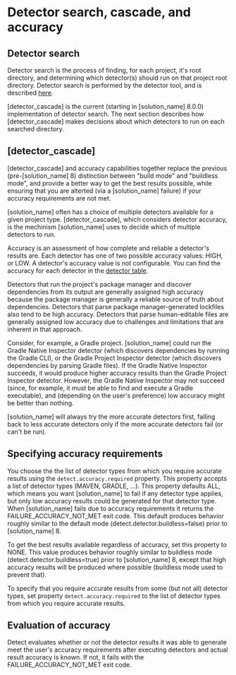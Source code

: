 # Detector search, cascade, and accuracy

## Detector search

Detector search is the process of finding, for each project, it's root directory, and determining which detector(s) should run on that project root directory.
Detector search is performed by the detector tool, and is described [here](../components/detectors.md).

[detector_cascade] is the current (starting in [solution_name] 8.0.0) implementation of detector search.
The next section describes how [detector_cascade] makes decisions about which detectors to run on each
searched directory.

## [detector_cascade] 

[detector_cascade] and accuracy capabilities together replace the previous (pre-[solution_name] 8) distinction between "build mode" and "buildless mode",
and provide a better way to get the best results possible, while ensuring that you are alterted (via a [solution_name] failure)
if your accuracy requirements are not met.

[solution_name] often has a choice of multiple detectors available for a given project type.
[detector_cascade], which considers detector accuracy, is the mechinism [solution_name] uses to decide which of multiple detectors to run.

Accuracy is an assessment of how complete and reliable a detector's results are. Each detector has one of two possible accuracy values: HIGH, or LOW.
A detector's accuracy value is not configurable.
You can find the accuracy for each detector in the [detector table](../components/detectors.md).

Detectors that run the project's package manager and
discover dependencies from its output are generally assigned high accuracy because the package manager is generally a reliable source of truth
about dependencies.
Detectors that parse package manager-generated lockfiles also tend to be high accuracy.
Detectors that parse human-editable files are generally assigned low accuracy due to challenges and limitations that are inherent in that approach.

Consider, for example, a Gradle project.
[solution_name] could run the Gradle Native Inspector detector
(which discovers dependencies by running the Gradle CLI), or the
Gradle Project Inspector detector (which discovers dependencies by parsing Gradle files).
If the Gradle Native Inspector succeeds, it would produce higher accuracy results than the Gradle Project Inspector detector.
However, the Gradle Native Inspector may not succeed (since, for example, it must be able to find and execute a Gradle executable),
and (depending on the user's preference) low accuracy might be better than nothing.

[solution_name] will always try the more accurate detectors first, falling back to less accurate detectors only if the more accurate
detectors fail (or can't be run). 

## Specifying accuracy requirements

You choose the the list of detector types from which you require accurate results using the `detect.accuracy.required` property.
This property accepts a list of detector types (MAVEN, GRADLE, ...).
This property defaults ALL, which means you want [solution_name] to fail if any detector type applies, but
only low accuracy results could be generated for that detector type.
When [solution_name] fails due to accuracy requirements it returns the FAILURE_ACCURACY_NOT_MET exit code.
This default produces behavior roughly similar to the default mode (detect.detector.buildless=false) prior to [solution_name] 8.

To get the best results available regardless of accuracy, set this property to NONE.
This value produces behavior roughly similar to buildless mode (detect.detector.buildless=true) prior to [solution_name] 8,
except that high accuracy results will be produced where possible (buildless mode used to prevent that).

To specify that you require accurate results from some (but not all) detector types, set property
`detect.accuracy.required` to the list of detector types from which you require accurate results.

## Evaluation of accuracy

Detect evaluates whether or not the detector results it was able to generate meet the user's accuracy requirements after
executing detectors and actual result accuracy is known. If not, it fails with the FAILURE_ACCURACY_NOT_MET exit code.
